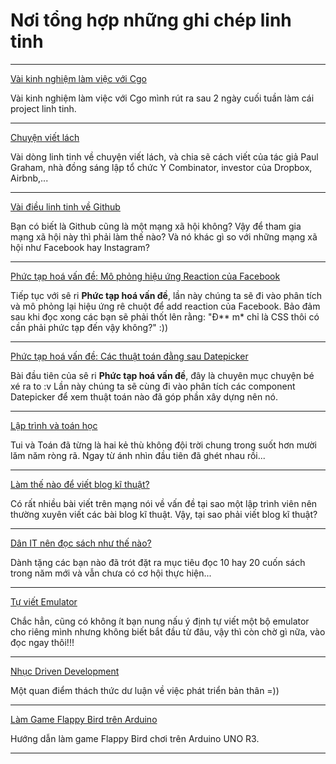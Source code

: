 # Nơi tổng hợp những ghi chép linh tinh

---

[Vài kinh nghiệm làm việc với Cgo](/posts/vai-dieu-ve-cgo.html)

Vài kinh nghiệm làm việc với Cgo mình rút ra sau 2 ngày cuối tuần làm cái project linh tinh.

---

[Chuyện viết lách](/posts/chuyen-viet-lach.html)

Vài dòng linh tinh về chuyện viết lách, và chia sẽ cách viết của tác giả Paul Graham, nhà đồng sáng lập tổ chức Y Combinator, investor của Dropbox, Airbnb,...

---

[Vài điều linh tinh về Github](/posts/tan-man-github.html)

Bạn có biết là Github cũng là một mạng xã hội không? Vậy để tham gia mạng xã hội này thì phải làm thế nào? Và nó khác gì so với những mạng xã hội như Facebook hay Instagram?

---

[Phức tạp hoá vấn đề: Mô phỏng hiệu ứng Reaction của Facebook](/posts/phuc-tap-hoa-facebook-reaction.html)

Tiếp tục với sê ri **Phức tạp hoá vấn đề**, lần này chúng ta sẽ đi vào phân tích và mô phỏng lại hiệu ứng rê chuột để add reaction của Facebook. Bảo đảm sau khi đọc xong các bạn sẽ phải thốt lên rằng: "Đ** m* chỉ là CSS thôi có cần phải phức tạp đến vậy không?" :))

---

[Phức tạp hoá vấn đề: Các thuật toán đằng sau Datepicker](/posts/phuc-tap-hoa-datepicker.html)

Bài đầu tiên của sê ri **Phức tạp hoá vấn đề**, đây là chuyên mục chuyện bé xé ra to :v Lần này chúng ta sẽ cùng đi vào phân tích các component Datepicker để xem thuật toán nào đã góp phần xây dựng nên nó.

---
[Lập trình và toán học](/posts/lap-trinh-va-toan-hoc.html)

Tui và Toán đã từng là hai kẻ thù không đội trời chung trong suốt hơn mười lăm năm ròng rã. Ngay từ ánh nhìn đầu tiên đã ghét nhau rồi...

---
[Làm thế nào để viết blog kĩ thuật?](/posts/lam-the-nao-viet-blog-ki-thuat.html)

Có rất nhiều bài viết trên mạng nói về vấn đề tại sao một lập trình viên nên thường xuyên viết các bài blog kĩ thuật. Vậy, tại sao phải viết blog kĩ thuật?

---
[Dân IT nên đọc sách như thế nào?](/posts/dan-it-doc-sach.html)

Dành tặng các bạn nào đã trót đặt ra mục tiêu đọc 10 hay 20 cuốn sách trong năm mới và vẫn chưa có cơ hội thực hiện...

---
[Tự viết Emulator](/posts/tu-viet-emulator.html)

Chắc hẳn, cũng có không ít bạn nung nấu ý định tự viết một bộ emulator cho riêng mình nhưng không biết bắt đầu từ đâu, vậy thì còn chờ gì nữa, vào đọc ngay thôi!!!

---
[Nhục Driven Development](/posts/nhuc-driven-development.html)

Một quan điểm thách thức dư luận về việc phát triển bản thân =))

---
[Làm Game Flappy Bird trên Arduino](http://huytd.github.io/posts/lam-game-flappy-bird-tren-arduino.html)

Hướng dẫn làm game Flappy Bird chơi trên Arduino UNO R3.

---
